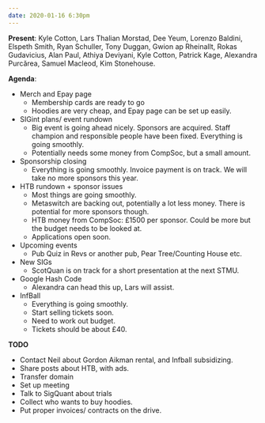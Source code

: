 ```yaml
---
date: 2020-01-16 6:30pm
---
```


**Present**:
Kyle Cotton, Lars Thalian Morstad, Dee Yeum, Lorenzo Baldini, Elspeth Smith, Ryan Schuller, Tony Duggan, Gwion ap Rheinallt, Rokas Gudavicius, Alan Paul, Athiya Deviyani, Kyle Cotton, Patrick Kage, Alexandra Purcărea, Samuel Macleod, Kim Stonehouse.

**Agenda**:

- Merch and Epay page
  - Membership cards are ready to go
  - Hoodies are very cheap, and Epay page can be set up easily.
- SIGint plans/ event rundown
  - Big event is going ahead nicely. Sponsors are acquired. Staff champion and responsible people have been fixed. Everything is going smoothly.
  - Potentially needs some money from CompSoc, but a small amount.
- Sponsorship closing
  - Everything is going smoothly. Invoice payment is on track. We will take no more sponsors this year.
- HTB rundown + sponsor issues
  - Most things are going smoothly.
  - Metaswitch are backing out, potentially a lot less money. There is potential for more sponsors though.
  - HTB money from CompSoc: £1500 per sponsor. Could be more but the budget needs to be looked at.
  - Applications open soon.
- Upcoming events
  - Pub Quiz in Revs or another pub, Pear Tree/Counting House etc.
- New SIGs
  - ScotQuan is on track for a short presentation at the next STMU.
- Google Hash Code
  - Alexandra can head this up, Lars will assist.
- InfBall
  - Everything is going smoothly.
  - Start selling tickets soon.
  - Need to work out budget.
  - Tickets should be about £40.

**TODO**

- Contact Neil about Gordon Aikman rental, and Infball subsidizing.
- Share posts about HTB, with ads.
- Transfer domain
- Set up meeting
- Talk to SigQuant about trials
- Collect who wants to buy hoodies.
- Put proper invoices/ contracts on the drive.
